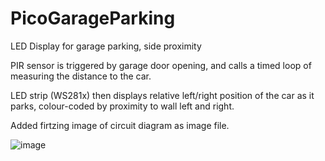 # PicoGarageParking
LED Display for garage parking, side proximity

PIR sensor is triggered by garage door opening, and calls a timed loop of measuring the distance to the car.

LED strip (WS281x) then displays relative left/right position of the car as it parks, colour-coded by proximity to wall left and right.

Added firtzing image of circuit diagram as image file.

![image](https://user-images.githubusercontent.com/13099660/120067865-e6ee3200-c0d1-11eb-9a6f-6668ac88566a.png)

